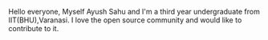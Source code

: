 Hello everyone, Myself Ayush Sahu and I'm a third year undergraduate from IIT(BHU),Varanasi. I love the open source community and would like to contribute to it.